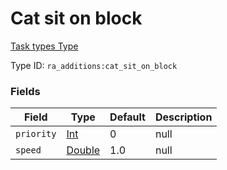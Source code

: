 # Cat sit on block
[Task types Type](../task_types_types.md)

Type ID: `ra_additions:cat_sit_on_block`
### Fields
Field | Type | Default | Description
------|------|---------|-------------
`priority` | [Int](../data_types/int.md) | 0 | null
`speed` | [Double](../data_types/double.md) | 1.0 | null
